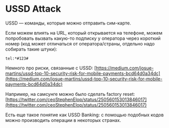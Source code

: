 # USSD Attack

USSD — команды, которые можно отправить сим-карте.

Если можем влиять на URL, который открывается на телефоне, можем попробовать вызвать какую-то подписку у оператора через короткий номер (код может отличаться от оператора/страны, отдельно надо собирать такие штуки):

```
tel:*#123#
```

Немного про риски, связанные с USSD: [https://medium.com/josue-martins/ussd-top-10-security-risk-for-mobile-payments-bcd64d0a34dc](https://medium.com/josue-martins/ussd-top-10-security-risk-for-mobile-payments-bcd64d0a34dc)

Например, на самсунге можно было сделать factory reset: [https://twitter.com/ceoStephenElop/status/250560153013846017](https://twitter.com/ceoStephenElop/status/250560153013846017)

Есть еще такое понятие как USSD Banking: с помощью подобных кодов можно производить операции в некоторых странах.
